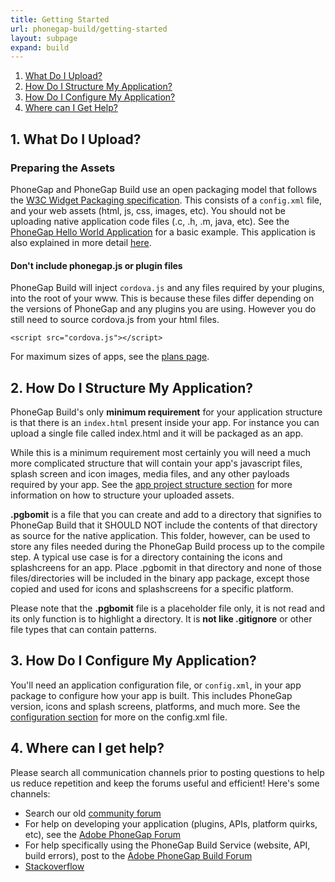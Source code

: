 ```yaml
---
title: Getting Started
url: phonegap-build/getting-started
layout: subpage
expand: build
---
```


1. [What Do I Upload?](#what_do_i_upload)
1. [How Do I Structure My Application?](#structure_application)
1. [How Do I Configure My Application?](#configure_application)
1. [Where can I Get Help?](#help)

## 1. What Do I Upload?<a class="anchor" id="what_do_i_upload"></a>

### Preparing the Assets

PhoneGap and PhoneGap Build use an open packaging model that follows the [W3C Widget Packaging specification](http://www.w3.org/TR/widgets/). This consists of a `config.xml` file, and your web assets (html, js, css, images, etc). You should not be uploading native application code files (.c, .h, .m, java, etc). See the [PhoneGap Hello World Application](https://github.com/phonegap/phonegap-template-hello-world) for a basic example. This application is also explained in more detail [here](/tutorials/develop/hello-world-explained/).

#### Don't include phonegap.js or plugin files

PhoneGap Build will inject `cordova.js` and any files required by your plugins, into the root of your www. This is because these files differ depending on the versions of PhoneGap and any plugins you are using. However you do still need to source cordova.js from your html files.

    <script src="cordova.js"></script>

For maximum sizes of apps, see the <a href="https://build.phonegap.com/plans">plans page</a>.

## 2. How Do I Structure My Application? <a class="anchor" id="structure_application"></a>

PhoneGap Build's only **minimum requirement** for your application structure is that there is an `index.html` present inside your app. For instance you can upload a single file called index.html and it will be packaged as an app.

While this is a minimum requirement most certainly you will need a much more complicated structure that will contain your app's javascript files, splash screen and icon images, media files, and any other payloads required by your app. See the [app project structure section](app-project-structure) for more information on how to structure your uploaded assets.

**.pgbomit** is a file that you can create and add to a directory that signifies to PhoneGap Build that it SHOULD NOT include the contents of that directory as source for the native application. This folder, however, can be used to store any files needed during the PhoneGap Build process up to the compile step. A typical use case is for a directory containing the icons and splashcreens for an app. Place .pgbomit in that directory and none of those files/directories will be included in the binary app package, except those copied and used for icons and splashscreens for a specific platform.

Please note that the **.pgbomit** file is a placeholder file only, it is not read and its only function is to highlight a directory. It is **not like .gitignore** or other file types that can contain patterns.

## 3. How Do I Configure My Application?<a class="anchor" id="configure_application"></a>

You'll need an application configuration file, or `config.xml`, in your app package to configure how your app is built. This includes PhoneGap version, icons and splash screens, platforms, and much more. See the [configuration section](../configuring/) for more on the config.xml file.

## 4. Where can I get help?<a class="anchor" id="help"></a>

Please search all communication channels prior to posting questions to help us reduce repetition and keep the forums useful and efficient! Here's some channels:

- Search our old [community forum](http://community.phonegap.com)
- For help on developing your application (plugins, APIs, platform quirks, etc), see the [Adobe PhoneGap Forum](https://forums.adobe.com/community/phonegap/)
- For help specifically using the PhoneGap Build Service (website, API, build errors), post to the [Adobe PhoneGap Build Forum](https://forums.adobe.com/community/phonegap/)
- [Stackoverflow](http://www.stackoverflow.com)
